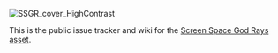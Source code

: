 
![SSGR_cover_HighContrast](https://github.com/SymmetryBreakStudio/ScreenSpaceGodRays/assets/18037091/027b0ab9-acf1-43f0-8116-ea3707258f15)

This is the public issue tracker and wiki for the [Screen Space God Rays asset](https://u3d.as/3cqA).
